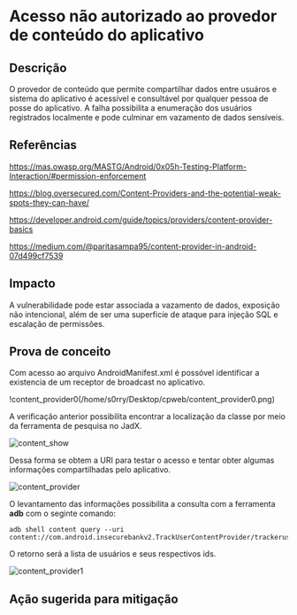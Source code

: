 # Acesso não autorizado ao provedor de conteúdo do aplicativo

## Descrição

O provedor de conteúdo que permite compartilhar dados entre usuáros e sistema do aplicativo é acessível e consultável por qualquer pessoa de posse do aplicativo. A falha possibilita a enumeração dos usuários registrados localmente e pode culminar em vazamento de dados sensíveis.

## Referências 

https://mas.owasp.org/MASTG/Android/0x05h-Testing-Platform-Interaction/#permission-enforcement

https://blog.oversecured.com/Content-Providers-and-the-potential-weak-spots-they-can-have/

https://developer.android.com/guide/topics/providers/content-provider-basics

https://medium.com/@paritasampa95/content-provider-in-android-07d499cf7539


## Impacto

A vulnerabilidade pode estar associada a vazamento de dados, exposição não intencional, além de ser uma superficíe de ataque para injeção SQL e escalação de permissões.

## Prova de conceito

Com acesso ao arquivo AndroidManifest.xml é possóvel identificar a existencia de um receptor de broadcast no aplicativo.

!content_provider0(/home/s0rry/Desktop/cpweb/content_provider0.png)

A verificação anterior possibilita encontrar a localização da classe por meio da ferramenta de pesquisa no JadX. 

![content_show](/home/s0rry/Desktop/cpweb/content_show.png)

Dessa forma se obtem a URI para testar o acesso e tentar obter algumas informações compartilhadas pelo aplicativo.

![content_provider](/home/s0rry/Desktop/cpweb/content_provider.png)

O levantamento das informações possibilita a consulta com a ferramenta **adb** com o seginte comando:

```
adb shell content query --uri content://com.android.insecurebankv2.TrackUserContentProvider/trackerusers
```

O retorno será a lista de usuários e seus respectivos ids. 

![content_provider1](/home/s0rry/Desktop/cpweb/content_provider1.png)

## Ação sugerida para mitigação
